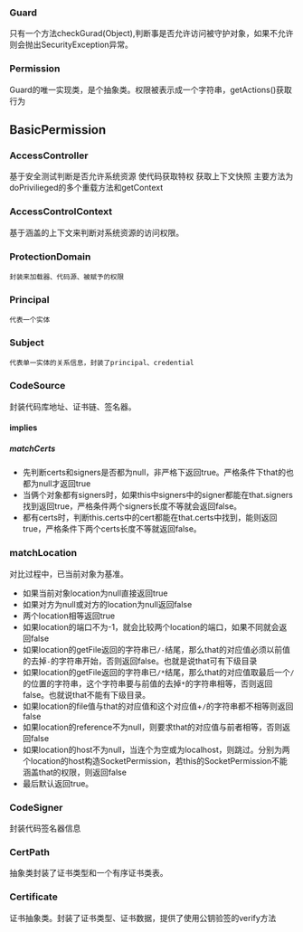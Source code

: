 ### Guard
只有一个方法checkGurad(Object),判断事是否允许访问被守护对象，如果不允许则会抛出SecurityException异常。
### Permission
Guard的唯一实现类，是个抽象类。权限被表示成一个字符串，getActions()获取行为
## BasicPermission

### AccessController
基于安全测试判断是否允许系统资源
使代码获取特权
获取上下文快照
主要方法为doPrivilieged的多个重载方法和getContext

### AccessControlContext
基于涵盖的上下文来判断对系统资源的访问权限。
### ProtectionDomain 
    封装来加载器、代码源、被赋予的权限
### Principal
    代表一个实体
### Subject
    代表单一实体的关系信息，封装了principal、credential
### CodeSource
封装代码库地址、证书链、签名器。
#### implies
##### matchCerts
-   先判断certs和signers是否都为null，非严格下返回true。严格条件下that的也都为null才返回true
-   当俩个对象都有signers时，如果this中signers中的signer都能在that.signers找到返回true，严格条件两个signers长度不等就会返回false。
-   都有certs时，判断this.certs中的cert都能在that.certs中找到，能则返回true，严格条件下两个certs长度不等就返回false。
### matchLocation
对比过程中，已当前对象为基准。
-   如果当前对象location为null直接返回true
-   如果对方为null或对方的location为null返回false
-   两个location相等返回true 
-   如果location的端口不为-1，就会比较两个location的端口，如果不同就会返回false
-   如果location的getFile返回的字符串已```/-```结尾，那么that的对应值必须以前值的去掉```-```的字符串开始，否则返回false。也就是说that可有下级目录
-   如果location的getFile返回的字符串已```/*```结尾，那么that的对应值取最后一个```/```的位置的字符串，这个字符串要与前值的去掉```*```的字符串相等，否则返回false。也就说that不能有下级目录。
-   如果location的file值与that的对应值和这个对应值+```/```的字符串都不相等则返回false
-   如果location的reference不为null，则要求that的对应值与前者相等，否则返回false
-   如果location的host不为null，当连个为空或为localhost，则跳过。分别为两个location的host构造SocketPermission，若this的SocketPermission不能涵盖that的权限，则返回false
-   最后默认返回true。
### CodeSigner
封装代码签名器信息
### CertPath
抽象类封装了证书类型和一个有序证书类表。
### Certificate
证书抽象类。封装了证书类型、证书数据，提供了使用公钥验签的verify方法

